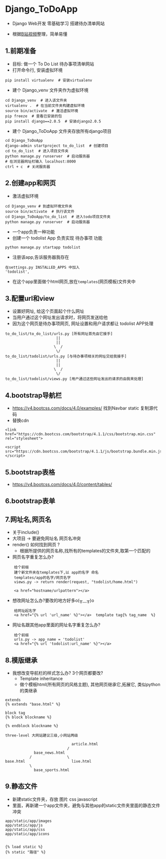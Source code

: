 # Django_ToDoApp

- Django Web开发  零基础学习 搭建待办清单网站 

- 根据[B站视频](https://www.bilibili.com/video/av24293644/?p=1)整理，简单易懂

## 1.前期准备

- 目标: 做一个 To Do List 待办事项清单网站
- 打开命令行, 安装虚拟环境
```
pip install virtualenv  # 安装virtualenv
```
- 建个 Django_venv 文件夹作为虚拟环境
```
cd Django_venv  # 进入该文件夹
virtualenv .  # 在当前文件夹构建虚拟环境
source bin/activate  # 激活虚拟环境
pip freeze  # 查看已安装的包
pip install django==2.0.5  # 安装django2.0.5
```

- 建个 Django_ToDoApp 文件夹存放所有django项目
```
cd Django_ToDoApp
django-admin startproject to_do_list  # 创建项目
cd to_do_list  # 进入项目文件夹
python manage.py runserver  # 启动服务器
# 在浏览器网址栏输入 localhost:8000
ctrl + c  # 关闭服务器
```

## 2.创建app和网页
- 激活虚拟环境
```
cd Django_venv # 到虚拟环境文件夹
source bin/activate  # 执行该文件
cd Django_ToDoApp/to_do_list  # 进入todo项目文件夹
python manage.py runserver  # 启动服务器
```
- 一个app负责一种功能
- 创建一个 todolist App 负责实现 待办事项 功能
```
python manage.py startapp todolist
```
- 注册该app,告诉服务器我存在
```
在settings.py INSTALLED_APPS 中加入
'todolist',
```
- 在这个app里面做个html网页,放在```templates```(网页模板)文件夹中


## 3.配置url和view
- 设置好网址, 给这个页面起个什么网址
- 当用户通过这个网址发出请求时，将网页发送给他
- 因为这个网页是待办事项网页, 网址设置和用户请求都让 todolist APP处理
```
to_do_list/to_do_list/urls.py [所有网址首先由它接手]
                       ||
                       ||
                      \  /
                       \/
to_do_list/todolist/urls.py [与待办事项相关的网址交给我接手]
                       ||
                       ||
                      \  /
                       \/
to_do_list/todolist/views.py [用户通过这些网址发出的请求的由我来处理]
```

## 4.bootstrap导航栏 
- https://v4.bootcss.com/docs/4.0/examples/  找到Navbar static 复制源代码
- 替换cdn
```
<link href="https://cdn.bootcss.com/bootstrap/4.1.1/css/bootstrap.min.css" rel="stylesheet">

<script src="https://cdn.bootcss.com/bootstrap/4.1.1/js/bootstrap.bundle.min.js"></script>
```

## 5.bootstrap表格
- https://v4.bootcss.com/docs/4.0/content/tables/

## 6.bootstrap表单

## 7.网址名,网页名

- 关于include()
- 大项目 -> 要避免网址名 网页名冲突
- render() 如何找到网页 ?
    - 根据所提供的网页名称,找所有的templates的文件夹,取第一个匹配的
- 网页名字重复怎么办?
```
    给个前缀
    建个新文件夹在templates下,以 app的名字 命名
    templates/app的名字/网页名字
    views.py -> return render(request, "todolist/home.html")

    <a href="hostname/urlpattern"></a>
```
- 想改网址怎么办?要改的地方好多o(╥﹏╥)o
```
    给网址起名字
    <a href="{% url 'url_name' %}"></a>  template tag{% tag_name  %}
```

- 网址名跟其他app里面的网址名字重复怎么办?
```
    给个前缀
    urls.py -> app_name = 'todolist'
    <a href="{% url 'todolist:url_name' %}"></a>
```
## 8.模版继承
- 我想改变导航栏的样式怎么办? 3个网页都要改?
    - Template inheritance
    - 做个模板html(所有网页的风格主题), 其他网页继承它,拓展它, 类似python的类继承
```
extends
{% extends "base.html" %}

block tag
{% block blockname %}

{% endblock blockname %}

three-level 大网站建议三级,小网站两级 

                              article.html
                            / 
             base_news.html  
           /                \
base.html                     live.html
           \
             base_sports.html
```

## 9.静态文件
- 新建static文件夹，存放 图片 css javascript
- 里面，再新建一个app文件夹，避免与其他app的static文件夹里面的静态文件冲突
```
app/static/app/images
app/static/app/js
app/static/app/css
app/static/app/icons


{% load static %}
{% static "路径" %}
```